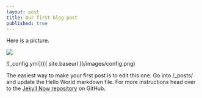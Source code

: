 ```yaml
---
layout: post
title: Our first blog post
published: true
---
```


Here is a picture.

![]({{site.baseurl}}/https://upload.wikimedia.org/wikipedia/commons/c/ce/Beirut_close_to_plane_descent.jpg)

![_config.yml]({{ site.baseurl }}/images/config.png)

The easiest way to make your first post is to edit this one. Go into /_posts/ and update the Hello World markdown file. For more instructions head over to the [Jekyll Now repository](https://github.com/barryclark/jekyll-now) on GitHub.
